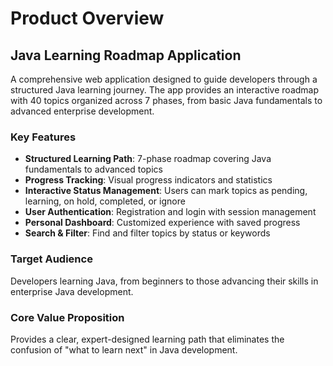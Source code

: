 # Product Overview

## Java Learning Roadmap Application

A comprehensive web application designed to guide developers through a structured Java learning journey. The app provides an interactive roadmap with 40 topics organized across 7 phases, from basic Java fundamentals to advanced enterprise development.

### Key Features
- **Structured Learning Path**: 7-phase roadmap covering Java fundamentals to advanced topics
- **Progress Tracking**: Visual progress indicators and statistics
- **Interactive Status Management**: Users can mark topics as pending, learning, on hold, completed, or ignore
- **User Authentication**: Registration and login with session management
- **Personal Dashboard**: Customized experience with saved progress
- **Search & Filter**: Find and filter topics by status or keywords

### Target Audience
Developers learning Java, from beginners to those advancing their skills in enterprise Java development.

### Core Value Proposition
Provides a clear, expert-designed learning path that eliminates the confusion of "what to learn next" in Java development.